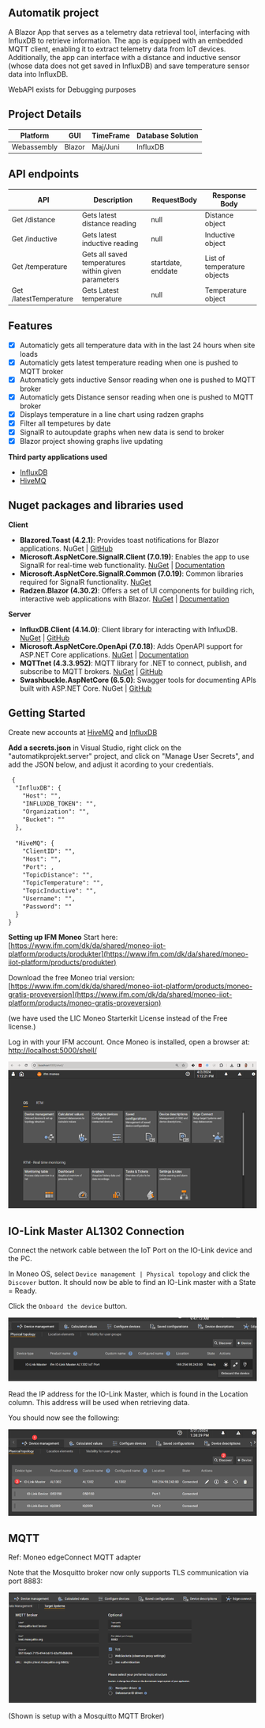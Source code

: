 ## **Automatik project**

A Blazor App that serves as a telemetry data retrieval tool, interfacing with InfluxDB to retrieve information. The app is equipped with an embedded MQTT client, enabling it to extract telemetry data from IoT devices. Additionally, the app can interface with a distance and inductive sensor (whose data does not get saved in InfluxDB) and save temperature sensor data into InfluxDB.

WebAPI exists for Debugging purposes

## Project Details


| Platform    | GUI    | TimeFrame | Database Solution |
|-------------|--------|-----------|-------------------|
| Webassembly | Blazor | Maj/Juni  | InfluxDB          |

## API endpoints
| API                   | Description                                         | RequestBody        | Response Body               |
|-----------------------|-----------------------------------------------------|--------------------|-----------------------------|
| Get /distance         | Gets latest distance reading                        | null               | Distance object             |
| Get /inductive        | Gets latest inductive reading                       | null               | Inductive object            |
| Get /temperature      | Gets all saved temperatures within given parameters | startdate, enddate | List of temperature objects |
| Get /latestTemperature | Gets Latest temperature                             | null               | Temperature object          |

## Features

 - [x] Automaticly gets all temperature data with in the last 24 hours when site loads
 - [x] Automaticly gets latest temperature reading when one is pushed to MQTT broker
 - [x] Automaticly gets inductive Sensor reading when one is pushed to MQTT broker
 - [x] Automaticly gets Distance sensor reading when one is pushed to MQTT broker
 - [x] Displays temperature in a line chart using radzen graphs
 - [x] Filter all tempetures by date
 - [x] SignalR to autoupdate graphs when new data is send to broker
 - [x] Blazor project showing graphs live updating
 
 **Third party applications used**
 - [InfluxDB](https://influxdata.com)
- [HiveMQ](https://www.hivemq.com/)

## **Nuget packages and libraries used**

**Client**

-   **Blazored.Toast (4.2.1)**: Provides toast notifications for Blazor applications. NuGet | [GitHub](https://github.com/Blazored/Toast)
-   **Microsoft.AspNetCore.SignalR.Client (7.0.19)**: Enables the app to use SignalR for real-time web functionality. [NuGet](https://www.nuget.org/packages/Microsoft.AspNetCore.SignalR.Client/7.0.19) | [Documentation](https://learn.microsoft.com/en-us/aspnet/core/signalr/dotnet-client?view=aspnetcore-7.0)
-   **Microsoft.AspNetCore.SignalR.Common (7.0.19)**: Common libraries required for SignalR functionality. [NuGet](https://www.nuget.org/packages/Microsoft.AspNetCore.SignalR.common/7.0.19)
-   **Radzen.Blazor (4.30.2)**: Offers a set of UI components for building rich, interactive web applications with Blazor. [NuGet](https://www.nuget.org/packages/Radzen.Blazor/4.30.2) | [Documentation](https://blazor.radzen.com/)

**Server**
-   **InfluxDB.Client (4.14.0)**: Client library for interacting with InfluxDB. [NuGet](https://www.nuget.org/packages/InfluxDB.Client/4.14.0) | [GitHub](https://github.com/influxdata/influxdb-client-csharp)
-   **Microsoft.AspNetCore.OpenApi (7.0.18)**: Adds OpenAPI support for ASP.NET Core applications. [NuGet](https://www.nuget.org/packages/Microsoft.AspNetCore.OpenApi/7.0.18) | [Documentation](https://learn.microsoft.com/en-us/aspnet/core/web-api/?view=aspnetcore-7.0#openapi-support)
-   **MQTTnet (4.3.3.952)**: MQTT library for .NET to connect, publish, and subscribe to MQTT brokers. [NuGet](https://www.nuget.org/packages/MQTTnet/4.3.3.952) | [GitHub](https://github.com/dotnet/MQTTnet)
-   **Swashbuckle.AspNetCore (6.5.0)**: Swagger tools for documenting APIs built with ASP.NET Core. NuGet | [GitHub](https://github.com/domaindrivendev/Swashbuckle.AspNetCore)

## Getting Started

Create new accounts at [HiveMQ](https://www.hivemq.com/) and [InfluxDB](https://www.influxdata.com/)

**Add a secrets.json**
in Visual Studio, right click on the "automatikprojekt.server" project, and click on "Manage User Secrets", and add the JSON below, and adjust it acording to your credentials.

     {
      "InfluxDB": {
        "Host": "",
        "INFLUXDB_TOKEN": "",
        "Organization": "",
        "Bucket": ""
      },
    
      "HiveMQ": {
        "ClientID": "",
        "Host": "",
        "Port": ,
        "TopicDistance": "",
        "TopicTemperature": "",
        "TopicInductive": "",
        "Username": "",
        "Password": ""
      }
    }


**Setting up IFM Moneo**
Start here: [https://www.ifm.com/dk/da/shared/moneo-iiot-platform/products/produkter](https://www.ifm.com/dk/da/shared/moneo-iiot-platform/products/produkter)

Download the free Moneo trial version: [https://www.ifm.com/dk/da/shared/moneo-iiot-platform/products/moneo-gratis-proveversion](https://www.ifm.com/dk/da/shared/moneo-iiot-platform/products/moneo-gratis-proveversion)

(we have used the LIC Moneo Starterkit License instead of the Free license.)

Log in with your IFM account. Once Moneo is installed, open a browser at: [http://localhost:5000/shell/](http://localhost:5000/shell/)

![MoneoHomeScreen.png](./Images/MoneoHomeScreen.png)

## IO-Link Master AL1302 Connection

Connect the network cable between the IoT Port on the IO-Link device and the PC.

In Moneo OS, select `Device management | Physical topology` and click the `Discover` button. It should now be able to find an IO-Link master with a State = Ready.

Click the `Onboard the device` button.

![MoneoConnectscreen.png](./Images/MoneoConnectscreen.png)

Read the IP address for the IO-Link Master, which is found in the Location column. This address will be used when retrieving data.

You should now see the following:

![MoneoConnectscreentwo.png](./Images/MoneoConnectscreentwo.png)


## MQTT

Ref: Moneo edgeConnect MQTT adapter

Note that the Mosquitto broker now only supports TLS communication via port 8883:

![MoneoMQTTScreen.png](./Images/MoneoMQTTScreen.png)

(Shown is setup with a Mosquitto MQTT Broker)